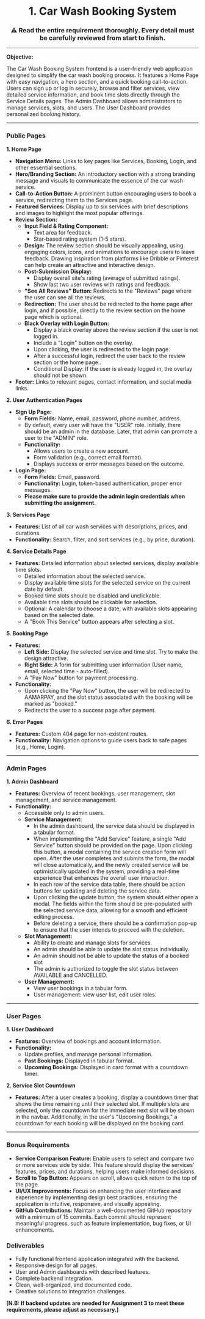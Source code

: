 <h1 align="center">1. Car Wash Booking System</h1>

<h3 align="center">⚠️ Read the entire requirement thoroughly. Every detail must be carefully reviewed from start to finish.</h3>

---

**Objective:**

The Car Wash Booking System frontend is a user-friendly web application designed to simplify the car wash booking process. It features a Home Page with easy navigation, a hero section, and a quick booking call-to-action. Users can sign up or log in securely, browse and filter services, view detailed service information, and book time slots directly through the Service Details pages. The Admin Dashboard allows administrators to manage services, slots, and users. The User Dashboard provides personalized booking history.

---

### Public Pages

**1. Home Page**

- **Navigation Menu:** Links to key pages like Services, Booking, Login, and other essential sections.
- **Hero/Branding Section:** An introductory section with a strong branding message and visuals to communicate the essence of the car wash service.
- **Call-to-Action Button:** A prominent button encouraging users to book a service, redirecting them to the Services page.
- **Featured Services:** Display up to six services with brief descriptions and images to highlight the most popular offerings.
- **Review Section:**
    - **Input Field & Rating Component:**
        - Text area for feedback.
        - Star-based rating system (1-5 stars).
    - **Design:** The review section should be visually appealing, using engaging colors, icons, and animations to encourage users to leave feedback. Drawing inspiration from platforms like Dribble or Pinterest can help create an attractive and interactive design.
    - **Post-Submission Display:**
        - Display overall site's rating (average of submitted ratings).
        - Show last two user reviews with ratings and feedback.
    - **"See All Reviews" Button:** Redirects to the "Reviews" page where the user can see all the reviews.
    - **Redirection:** The user should be redirected to the home page after login, and if possible, directly to the review section on the 
      home page which is optional.
    - **Black Overlay with Login Button:**
       - Display a black overlay above the review section if the user is not logged in.
       - Include a "Login" button on the overlay.
       -  Upon clicking, the user is redirected to the login page.
       - After a successful login, redirect the user back to the review section or the home page..
       - Conditional Display: If the user is already logged in, the overlay should not be shown.
- **Footer:** Links to relevant pages, contact information, and social media links.

**2. User Authentication Pages**

- **Sign Up Page:**
    - **Form Fields:** Name, email, password, phone number, address.
    - By default, every user will have the "USER" role. Initially, there should be an admin in the database. Later, that admin can promote a user to the "ADMIN" role.
    - **Functionality:**
        - Allows users to create a new account.
        - Form validation (e.g., correct email format).
        - Displays success or error messages based on the outcome.
- **Login Page:**
    - **Form Fields:** Email, password.
    - **Functionality:** Login, token-based authentication, proper error messages.
    - **Please make sure to provide the admin login credentials when submitting the assignment.** 

**3. Services Page**

- **Features:** List of all car wash services with descriptions, prices, and durations.
- **Functionality:** Search, filter, and sort services (e.g., by price, duration).

**4. Service Details Page**

- **Features:** Detailed information about selected services, display available time slots.
    - Detailed information about the selected service.
    - Display available time slots for the selected service on the current date by default.
    - Booked time slots should be disabled and unclickable.
    - Available time slots should be clickable for selection.
    - Optional: A calendar to choose a date, with available slots appearing based on the selected date.
    - A "Book This Service" button appears after selecting a slot.

**5. Booking Page**

- **Features:**
    - **Left Side:** Display the selected service and time slot. Try to make the design attractive.
    - **Right Side:** A form for submitting user information (User name, email, selected time - auto-filled).
    - A "Pay Now" button for payment processing.
- **Functionality:**
    - Upon clicking the "Pay Now" button, the user will be redirected to AAMARPAY, and the slot status associated with the booking will be marked as "booked."
    - Redirects the user to a success page after payment.

**6. Error Pages**

- **Features:** Custom 404 page for non-existent routes.
- **Functionality:** Navigation options to guide users back to safe pages (e.g., Home, Login).

---

### Admin Pages

**1. Admin Dashboard**

- **Features:** Overview of recent bookings, user management, slot management, and service management.
- **Functionality:**
    - Accessible only to admin users.
    - **Service Management:**
        - In the admin dashboard, the service data should be displayed in a tabular format.
        - When implementing the "Add Service" feature, a single "Add Service" button should be provided on the page. Upon clicking this button, a modal containing the service creation form will open. After the user completes and submits the form, the modal will close automatically, and the newly created service will be optimistically updated in the system, providing a real-time experience that enhances the overall user interaction.
        - In each row of the service data table, there should be action buttons for updating and deleting the service data.
        - Upon clicking the update button, the system should either open a modal. The fields within the form should be pre-populated with the selected service data, allowing for a smooth and efficient editing process.
        - Before deleting a service, there should be a confirmation pop-up to ensure that the user intends to proceed with the deletion.
    - **Slot Management:**
        - Ability to create and manage slots for services.
        - An admin should be able to update the slot status individually.
        - An admin should not be able to update the status of a booked slot
        - The admin is authorized to toggle the slot status between AVAILABLE and CANCELLED.
    - **User Management:**
        - View user bookings in a tabular form.
        - User management: view user list, edit user roles.

---

### User Pages

**1. User Dashboard**

- **Features:** Overview of bookings and account information.
- **Functionality:**
    - Update profiles, and manage personal information.
    - **Past Bookings:** Displayed in tabular format.
    - **Upcoming Bookings:** Displayed in card format with a countdown timer.

**2. Service Slot Countdown**

- **Features:** After a user creates a booking, display a countdown timer that shows the time remaining until their selected slot. If multiple slots are selected, only the countdown for the immediate next slot will be shown in the navbar. Additionally, in the user's "Upcoming Bookings," a countdown for each booking will be displayed on the booking card.

---

### Bonus Requirements

- **Service Comparison Feature:** Enable users to select and compare two or more services side by side. This feature should display the services’ features, prices, and durations, helping users make informed decisions.
- **Scroll to Top Button:** Appears on scroll, allows quick return to the top of the page.
- **UI/UX Improvements:** Focus on enhancing the user interface and experience by implementing design best practices, ensuring the application is intuitive, responsive, and visually appealing.
- **GitHub Contributions:** Maintain a well-documented GitHub repository with a minimum of 15 commits. Each commit should represent meaningful progress, such as feature implementation, bug fixes, or UI enhancements.

### Deliverables

- Fully functional frontend application integrated with the backend.
- Responsive design for all pages.
- User and Admin dashboards with described features.
- Complete backend integration.
- Clean, well-organized, and documented code.
- Creative solutions to integration challenges.

**[N.B: If backend updates are needed for Assignment 3 to meet these requirements, please adjust as necessary.]**
